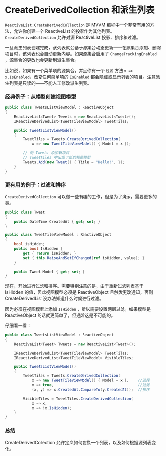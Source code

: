 # CreateDerivedCollection 和派生列表

`ReactiveList.CreateDerivedCollection` 是 MVVM 编程中一个非常有用的方法，允许你创建一个 ReactiveList 的投影作为其他列表。`CreateDerivedCollection` 允许对源 ReactiveList 投影、排序和过滤。

一旦派生列表创建完成，该列表就会基于源集合动态更新——在源集合添加、删除项目时，该列表也会自动更新内容。如果源集合启用了 `ChangeTrackingEnabled` ，源集合的更改也会更新到派生集合。

比如说，如果有一个菜单项的源集合，并且你有一个 `过滤` 方法 `x => x.IsEnabled`，改变任何菜单项的 `IsEnabled` 都会隐藏或显示列表的项目。注意派生列表是只读的——不能人工修改派生列表。

### 经典例子：从模型创建视图模型

```cs
public class TweetsListViewModel : ReactiveObject
{
    ReactiveList<Tweet> Tweets = new ReactiveList<Tweet>();
    IReactiveDerivedList<TweetTileViewModel> TweetTiles;

    public TweetsListViewModel()
    {
        TweetTiles = Tweets.CreateDerivedCollection(
            x => new TweetTileViewModel() { Model = x });

        // 向 Tweets 添加新项目
        // TweetTiles 中出现了新的视图模型
        Tweets.Add(new Tweet() { Title = "Hello!", });
    }
}
```

### 更有用的例子：过滤和排序

`CreateDerivedCollection` 可以做一些有趣的工作，但是为了演示，需要更多的类。

```cs
public class Tweet 
{
    public DateTime CreatedAt { get; set; }
}

public class TweetTileViewModel : ReactiveObject
{
    bool isHidden;
    public bool IsHidden {
        get { return isHidden; }
        set { this.RaiseAndSetIfChanged(ref isHidden, value); }
    }

    public Tweet Model { get; set; }
}
```

现在，开始进行过滤和排序。需要特别注意的是，由于重新过滤列表基于 IsHidden 的值，因此视图模型必须是 ReactiveObject 且触发更改通知，否则 CreateDerivedList 没办法知道什么时候进行过滤。

因为必须在视图模型上添加 `IsHidden` ，所以需要设置两层过滤。如果模型是 ReactiveObject 的话就更简单了，但通常这是不可能的。

仔细看一看：

```cs
public class TweetsListViewModel : ReactiveObject
{
    ReactiveList<Tweet> Tweets = new ReactiveList<Tweet>();

    IReactiveDerivedList<TweetTileViewModel> TweetTiles;
    IReactiveDerivedList<TweetTileViewModel> VisibleTiles;

    public TweetsListViewModel()
    {
        TweetTiles = Tweets.CreateDerivedCollection(
            x => new TweetTileViewModel() { Model = x },	//选择
            x => true,										//过滤
            (x, y) => x.CreatedAt.CompareTo(y.CreatedAt));	//排序

        VisibleTiles = TweetTiles.CreateDerivedCollection(
            x => x,											
            x => !x.IsHidden);	
    }
}
```

### 总结

CreateDerivedCollection 允许定义如何变换一个列表，以及如何根据源列表变化。
